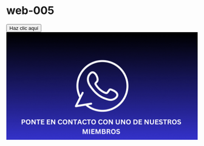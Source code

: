 # web-005
<body background="gif 04.gif">
<a href="https://ice200626.github.io/web-005/#" target="_blank">
  <button>Haz clic aquí</button>
</a>

<a href="https://wa.me/+50578939629?text=Hola,%20necesito%20más%20información">
  <img src="inicia a crear tu pagina.gif" alt="Descripción de la imagen">
</a>
